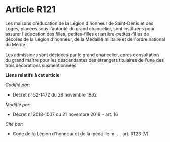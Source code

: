 # Article R121

Les maisons d'éducation de la Légion d'honneur de Saint-Denis et des Loges, placées sous l'autorité du grand chancelier, sont
instituées pour assurer l'éducation des filles, petites-filles et arrière-petites-filles de décorés de la Légion d'honneur,
de la Médaille militaire et de l'ordre national du Mérite.

Les admissions sont décidées par le grand chancelier, après consultation du grand maître pour les descendantes des étrangers
titulaires de l'une des trois décorations susmentionnées.

**Liens relatifs à cet article**

_Codifié par_:

  - Décret n°62-1472 du 28 novembre 1962

_Modifié par_:

  - Décret n°2018-1007 du 21 novembre 2018 - art. 16

_Cité par_:

  - Code de la Légion d'honneur et de la médaille m... - art. R123 (V)
